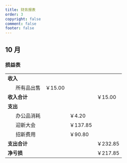 ```yaml
---
title: 财务报表
order: 3
copyright: false
comment: false
footer: false
---
```


## 10 月


<h3>损益表</h3>
<table>
    <tr>
        <td><b>收入</b></td>
        <td> </td>
        <td> </td>
        <td> </td>
    </tr>
    <tr>
        <td>&nbsp;&nbsp;&nbsp;&nbsp;&nbsp;&nbsp;所有品出售</td>
        <td>￥15.00</td>
        <td> </td>
        <td> </td>
    </tr>
    <tr>
        <td><b>收入合计</b></td>
        <td> </td>
        <td> </td>
        <td>￥15.00</td>
    </tr>
    <tr>
    </tr>
    <tr>
        <td><b>支出</b></td>
        <td> </td>
        <td> </td>
        <td> </td>
    </tr>
    <tr>
        <td>&nbsp;&nbsp;&nbsp;&nbsp;&nbsp;&nbsp;办公品消耗</td>
        <td> </td>
        <td>￥4.20</td>
        <td> </td>
    </tr>
    <tr>
        <td>&nbsp;&nbsp;&nbsp;&nbsp;&nbsp;&nbsp;迎新大会</td>
        <td> </td>
        <td>￥137.85</td>
        <td> </td>
    </tr>
    <tr>
        <td>&nbsp;&nbsp;&nbsp;&nbsp;&nbsp;&nbsp;招新费用</td>
        <td> </td>
        <td>￥90.80</td>
        <td> </td>
    </tr>
    <tr>
        <td><b>支出合计</b></td>
        <td> </td>
        <td> </td>
        <td>￥232.85</td>
    </tr>
    <tr>
    </tr>
    <tr>
        <td><b>净亏损</b></td>
        <td> </td>
        <td> </td>
        <td>￥217.85</td>
    </tr>
</table>
